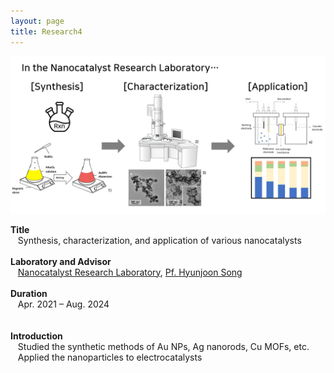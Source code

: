 ```yaml
---
layout: page
title: Research4
---
```


<p align="center" style="max-width:100%; height:auto;">
    <img src="/images/R4_full.png" style="max-width:100%; height:auto;" />
</p>

<p style="clear:left;">
    <strong>Title</strong><br>
    &nbsp;&nbsp;&nbsp;Synthesis, characterization, and application of various nanocatalysts<br>
    <br>
  <strong>Laboratory and Advisor</strong><br>
  &nbsp;&nbsp;&nbsp;<a href="https://small.kaist.ac.kr/">Nanocatalyst Research Laboratory</a>, <a href="https://chem.kaist.ac.kr/eng/faculty/view/id/24">Pf. Hyunjoon Song</a><br>
    <br>
    <strong>Duration</strong><br>
    &nbsp;&nbsp;&nbsp;Apr. 2021 – Aug. 2024<br>
    <br>
  <br>
  <strong>Introduction</strong><br>
  &nbsp;&nbsp;&nbsp;Studied the synthetic methods of Au NPs, Ag nanorods, Cu MOFs, etc.<br>
  &nbsp;&nbsp;&nbsp;Applied the nanoparticles to electrocatalysts
  <br>

</p>
